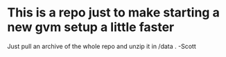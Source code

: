 # This is a repo just to make starting a new gvm setup a little faster
Just pull an archive of the whole repo and unzip it in /data .
-Scott

